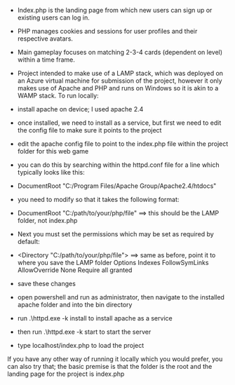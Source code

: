 - Index.php is the landing page from which new users can sign up or existing users can log in.
- PHP manages cookies and sessions for user profiles and their respective avatars.
- Main gameplay focuses on matching 2-3-4 cards (dependent on level) within a time frame.
- Project intended to make use of a LAMP stack, which was deployed on an Azure virtual machine for submission of the project,
however it only makes use of Apache and PHP and runs on Windows so it is akin to a WAMP stack. To run locally:

- install apache on device; I used apache 2.4
- once installed, we need to install as a service, but first we need to edit the config file to make sure it points to the project
- edit the apache config file to point to the index.php file within the project folder for this web game
-   you can do this by searching within the httpd.conf file for a line which typically looks like this:
-   DocumentRoot "C:/Program Files/Apache Group/Apache2.4/htdocs"
-   you need to modify so that it takes the following format:
-   DocumentRoot "C:/path/to/your/php/file" ==> this should be the LAMP folder, not index.php
-   Next you must set the permissions which may be set as required by default:
-   <Directory "C:/path/to/your/php/file"> ==> same as before, point it to where you save the LAMP folder
    Options Indexes FollowSymLinks
    AllowOverride None
    Require all granted
    <Directory>
-   save these changes
- open powershell and run as administrator, then navigate to the installed apache folder and into the bin directory
- run .\httpd.exe -k install to install apache as a service
- then run .\httpd.exe -k start to start the server
- type localhost/index.php to load the project
  
If you have any other way of running it locally which you would prefer, you can also try that; the basic premise is that the folder is the root and the landing page for the project is index.php
